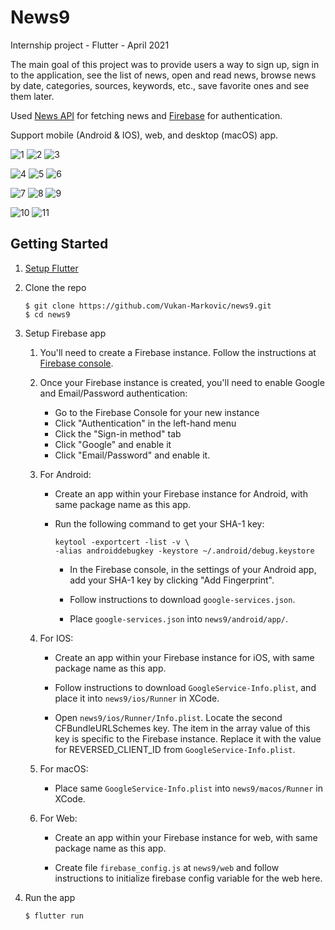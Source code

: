 # News9
Internship project - Flutter - April 2021

The main goal of this project was to provide users a way to sign up, sign in to the application, see the list of news, open and read news, browse news by date, categories, sources, keywords, etc., save favorite ones and see them later.

Used [News API](https://newsapi.org/) for fetching news and [Firebase](https://firebase.google.com/) for authentication.

Support mobile (Android & IOS), web, and desktop (macOS) app.

![1](https://i.ibb.co/Db1rJk7/1.png) ![2](https://i.ibb.co/mXKD1cb/2.png) ![3](https://i.ibb.co/L8BtGdg/3.png) 

![4](https://i.ibb.co/CzLJNR4/4.png) ![5](https://i.ibb.co/dDVgQPc/5.png) ![6](https://i.ibb.co/6W1x3z5/6.png)

![7](https://i.ibb.co/zRxmsgD/7.png) ![8](https://i.ibb.co/BVr43SV/8.png) ![9](https://i.ibb.co/D8bjhLW/9.png)

![10](https://i.ibb.co/F04GG0H/10.png) ![11](https://i.ibb.co/tHt9src/11.png)

## Getting Started

1. [Setup Flutter](https://flutter.dev/docs/get-started/install)

1. Clone the repo
    
    ```
    $ git clone https://github.com/Vukan-Markovic/news9.git
    $ cd news9
    ```

1. Setup Firebase app

   1. You'll need to create a Firebase instance. Follow the instructions at [Firebase console](https://console.firebase.google.com/).

   1. Once your Firebase instance is created, you'll need to enable Google and Email/Password authentication:
    
      * Go to the Firebase Console for your new instance
      * Click "Authentication" in the left-hand menu
      * Click the "Sign-in method" tab
      * Click "Google" and enable it
      * Click "Email/Password" and enable it.

   1. For Android:

      * Create an app within your Firebase instance for Android, with same package name as this app.
        
      * Run the following command to get your SHA-1 key:
         ```
         keytool -exportcert -list -v \
         -alias androiddebugkey -keystore ~/.android/debug.keystore
         ```
                
         * In the Firebase console, in the settings of your Android app, add your SHA-1 key by clicking "Add Fingerprint".

         * Follow instructions to download `google-services.json`.
 
         * Place `google-services.json` into `news9/android/app/`.

   1. For IOS:

         * Create an app within your Firebase instance for iOS, with same package name as this app.

         * Follow instructions to download `GoogleService-Info.plist`, and place it into `news9/ios/Runner` in XCode.

         * Open `news9/ios/Runner/Info.plist`. Locate the second CFBundleURLSchemes key. The item in the array value of this key is specific to the Firebase instance. Replace it with the value for REVERSED_CLIENT_ID from `GoogleService-Info.plist`.

   1. For macOS:

         * Place same `GoogleService-Info.plist` into `news9/macos/Runner` in XCode.
    
   1. For Web:

         * Create an app within your Firebase instance for web, with same package name as this app.

         * Create file `firebase_config.js` at `news9/web` and follow instructions to initialize firebase config variable for the web here.

1. Run the app

   ```
   $ flutter run
   ```
